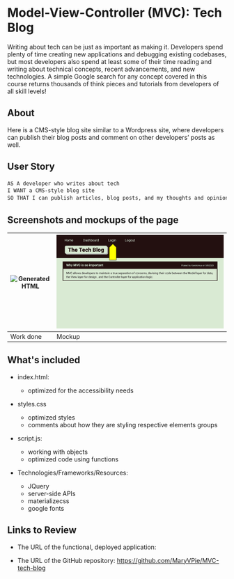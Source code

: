 # Model-View-Controller (MVC): Tech Blog
Writing about tech can be just as important as making it. Developers spend plenty of time creating new applications and debugging existing codebases, but most developers also spend at least some of their time reading and writing about technical concepts, recent advancements, and new technologies. A simple Google search for any concept covered in this course returns thousands of think pieces and tutorials from developers of all skill levels!
## About

Here is a CMS-style blog site similar to a Wordpress site, where developers can publish their blog posts and comment on other developers’ posts as well. 

## User Story

```md
AS A developer who writes about tech
I WANT a CMS-style blog site
SO THAT I can publish articles, blog posts, and my thoughts and opinions
```
## Screenshots and mockups of the page

| <img src="assets/images/pixels.jpg" width="450" height="300" alt="Generated HTML"/>| ![Animation cycles through signing into the app, clicking on buttons, and updating blog posts.](./Assets/14-mvc-homework-demo-01.gif) |
| --- | --- |
|  Work done | Mockup |


## What's included

- index.html:
    - optimized for the accessibility needs

- styles.css
  - optimized styles
  - comments about how they are styling respective elements groups
  
- script.js:
  - working with objects
  - optimized code using functions

- Technologies/Frameworks/Resources:
  - JQuery
  - server-side APIs
  - materializecss
  - google fonts

## Links to Review

* The URL of the functional, deployed application:

* The URL of the GitHub repository: https://github.com/MaryVPie/MVC-tech-blog


